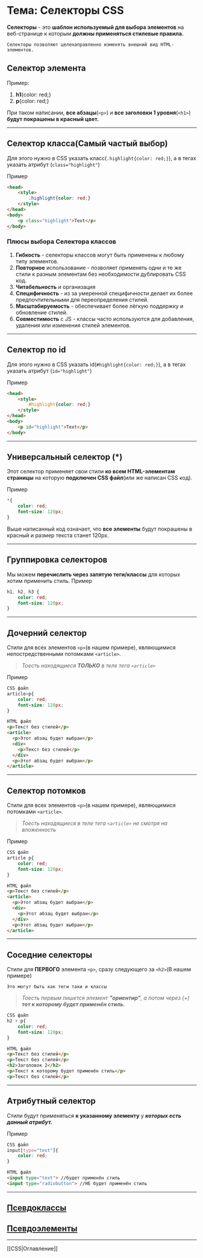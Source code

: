 # Тема: Селекторы CSS
**Селекторы** - это **шаблон используемый для выбора элементов** на веб-странице к которым **должны применяться стилевые правила.**  

    Селекторы позволяют целенаправленно изменять внешний вид HTML-элементов. 

## Селектор элемента
Пример:
1. **h1**{color: red;}  
2. **p**{color: red;}

При таком написании, **все абзацы**(`<p>`) и **все заголовки 1 уровня**(`<h1>`) **будут покрашены в красный цвет.**
***

## Селектор класса(Самый частый выбор)
Для этого нужно в CSS указать класс(`.highlight{color: red;}`), а в тегах указать атрибут (`class="highlight"`)

Пример
```HTML
<head>
    <style>
        .highlight{color: red;}
    </style>
</head>
<body>
    <p class="highlight">Text</p>
</body>
```
### Плюсы выбора Селектора классов
1. **Гибкость** - селекторы классов могут быть применены к любому типу элементов.
2. **Повторное** использование - позволяет применять одни и те же стили к разным элементам без необходимости дублировать CSS код.
3. **Читабельность** и организация
4. **Специфичность** - из за умеренной специфичности делает их более предпочтительными для переопределения стилей. 
5. **Масштабируемость** - обеспечивает более лёгкую поддержку и обновление стилей.
6. **Совместимость** с JS - классы часто используются для добавления, удаления или изменения стилей элементов.
***

## Селектор по id
Для этого нужно в CSS указать id(`#highlight{color: red;}`), а в тегах указать атрибут (`id="highlight"`)

Пример
```HTML
<head>
    <style>
        #highlight{color: red;}
    </style>
</head>
<body>
    <p id="highlight">Text</p>
</body>
```
***

## Универсальный селектор (*)
Этот селектор применяет свои стили **ко всем HTML-элементам страницы** на которую **подключен CSS файл**(или же написан CSS код).

Пример
```CSS
*{
    color: red;
    font-size: 120px;
}
```
Выше написанный код означает, что **все элементы** будут покрашены в красный и размер текста станет 120px.
***

## Группировка селекторов
Мы можем **перечислить через запятую теги/классы** для которых хотим применить стиль.
Пример
```CSS
h1, h2, h3 {
    color: red;
    font-size: 120px;
}
```
***

## Дочерний селектор
Стили для всех элементов `<p>`(в нашем примере), являющимися непостредственными потомками `<article>`. 
>_Тоесть находящиеся **ТОЛЬКО** в теле тега `<article>`_  

Пример
```CSS
CSS файл
article>p{
    color: red;
    font-size: 120px;
}
```
```HTML
HTML файл
<p>Текст без стилей</p>
<article>
  <p>Этот абзац будет выбран</p>
  <div>
    <p>Текст без стилей</p>
  </div>
  <p>Этот абзац будет выбран</p>
</article>
```
***

## Селектор потомков
Стили для всех элементов `<p>`(в нашем примере), являющимися потомками `<article>`. 
>_Тоесть находящиеся в теле тега `<article>` не смотря на вложенность_  

Пример
```CSS
CSS файл
article p{
    color: red;
    font-size: 120px;
}
```
```HTML
HTML файл
<p>Текст без стилей</p>
<article>
  <p>Этот абзац будет выбран</p>
  <div>
    <p>Этот абзац будет выбран</p>
  </div>
  <p>Этот абзац будет выбран</p>
</article>
```
***

## Соседние селекторы
Стили для **ПЕРВОГО** элемента `<p>`, сразу следующего за `<h2>`(В нашем примере)

    Это могут быть как теги таки и классы

>_Тоесть первым пишется элемент **"ориентир"**, а потом через (+) **тот к которому будет применён стиль.**_

```CSS
CSS файл
h2 + p{
    color: red;
    font-size: 120px;
}
```
```HTML
HTML файл
<p>Текст без стилей</p>
<p>Текст без стилей</p>
<h2>Заголовок 2</h2>
<p>Текст к которому будет применён стиль</p>
<p>Текст без стилей</p>
```
***

## Атрибутный селектор
Стили будут применяться **к указанному элементу** у **_которых есть данный атрибут._**

Пример
```CSS
CSS файл
input[type="text"]{
    color: red;
}
```
```HTML
HTML файл
<input type="text"> //будет применён стиль
<input type="radiobutton"> //НЕ будет применён стиль
```
***

## [Псевдоклассы](https://developer.mozilla.org/ru/docs/Web/CSS/Pseudo-classes)

## [Псевдоэлементы](https://developer.mozilla.org/ru/docs/Web/CSS/Pseudo-elements)

***
[[CSS|Оглавление]]